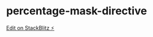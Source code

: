 # percentage-mask-directive

[Edit on StackBlitz ⚡️](https://stackblitz.com/edit/angular-ivy-nrmfr9)